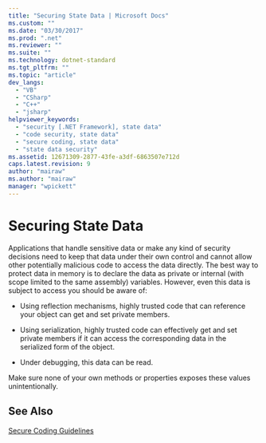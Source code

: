 ```yaml
---
title: "Securing State Data | Microsoft Docs"
ms.custom: ""
ms.date: "03/30/2017"
ms.prod: ".net"
ms.reviewer: ""
ms.suite: ""
ms.technology: dotnet-standard
ms.tgt_pltfrm: ""
ms.topic: "article"
dev_langs: 
  - "VB"
  - "CSharp"
  - "C++"
  - "jsharp"
helpviewer_keywords: 
  - "security [.NET Framework], state data"
  - "code security, state data"
  - "secure coding, state data"
  - "state data security"
ms.assetid: 12671309-2877-43fe-a3df-6863507e712d
caps.latest.revision: 9
author: "mairaw"
ms.author: "mairaw"
manager: "wpickett"
---
```

# Securing State Data
Applications that handle sensitive data or make any kind of security decisions need to keep that data under their own control and cannot allow other potentially malicious code to access the data directly. The best way to protect data in memory is to declare the data as private or internal (with scope limited to the same assembly) variables. However, even this data is subject to access you should be aware of:  
  
-   Using reflection mechanisms, highly trusted code that can reference your object can get and set private members.  
  
-   Using serialization, highly trusted code can effectively get and set private members if it can access the corresponding data in the serialized form of the object.  
  
-   Under debugging, this data can be read.  
  
 Make sure none of your own methods or properties exposes these values unintentionally.  
  
## See Also  
 [Secure Coding Guidelines](../../../docs/standard/security/secure-coding-guidelines.md)